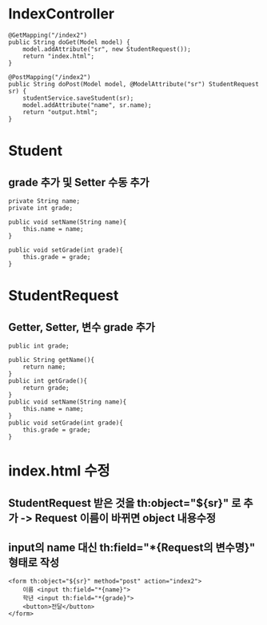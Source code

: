 # IndexController


    @GetMapping("/index2")
    public String doGet(Model model) {
        model.addAttribute("sr", new StudentRequest());
        return "index.html";
    }

    @PostMapping("/index2")
    public String doPost(Model model, @ModelAttribute("sr") StudentRequest sr) {
        studentService.saveStudent(sr);
        model.addAttribute("name", sr.name);
        return "output.html";
    }

# Student
## grade 추가 및 Setter 수동 추가
    private String name;
    private int grade;

    public void setName(String name){
        this.name = name;
    }

    public void setGrade(int grade){
        this.grade = grade;
    }


# StudentRequest
## Getter, Setter, 변수 grade 추가
    public int grade;
  
    public String getName(){
        return name;
    }
    public int getGrade(){
        return grade;
    }
    public void setName(String name){
        this.name = name;
    }
    public void setGrade(int grade){
        this.grade = grade;
    }

# index.html 수정
## StudentRequest 받은 것을 th:object="${sr}" 로 추가 -> Request 이름이 바뀌면 object 내용수정
## input의 name 대신 th:field="*{Request의 변수명}" 형태로 작성
    <form th:object="${sr}" method="post" action="index2">
        이름 <input th:field="*{name}">
        학년 <input th:field="*{grade}">
        <button>전달</button>
    </form>

